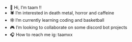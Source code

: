 - 🦇 Hi, I’m taam !!
- 🕷️ I’m interested in death metal, horror and caffeine
- 🕸️ I’m currently learning coding and basketball
- 🎮 I’m looking to collaborate on some discord bot projects 
- 🎧 How to reach me ig: taamxx

<!---
taamx1/taamx1 is a ✨ special ✨ repository because its `README.md` (this file) appears on your GitHub profile.
You can click the Preview link to take a look at your changes.
--->
